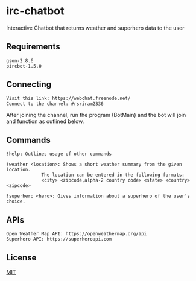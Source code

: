 # irc-chatbot
Interactive Chatbot that returns weather and superhero data to the user

## Requirements
```
gson-2.8.6
pircbot-1.5.0
```
## Connecting
```
Visit this link: https://webchat.freenode.net/
Connect to the channel: #rsriram2336
```
After joining the channel, run the program (BotMain) and the bot will join
and function as outlined below.

## Commands
```
!help: Outlines usage of other commands

!weather <location>: Shows a short weather summary from the given location.
		     The location can be entered in the following formats:
		     <city> <zipcode,alpha-2 country code> <state> <country> <zipcode>
  	
!superhero <hero>: Gives information about a superhero of the user's choice.
```

## APIs
```
Open Weather Map API: https://openweathermap.org/api
Superhero API: https://superheroapi.com
```

## License
[MIT](LICENSE)
